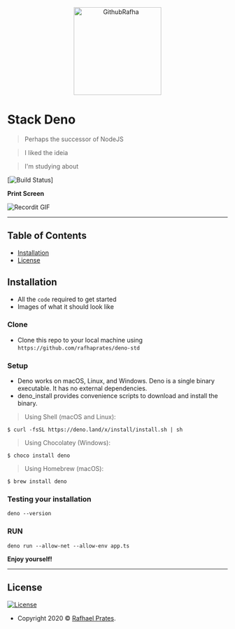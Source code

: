 <center><a href="https://github.com/rafhaprates"><img src="https://upload.wikimedia.org/wikipedia/commons/thumb/8/84/Deno.svg/1200px-Deno.svg.png" width="200" height="200" title="githubRafha" alt="GithubRafha"></a></center>

# Stack Deno

> Perhaps the successor of NodeJS

> I liked the ideia

> I'm studying about





[![Build Status](http://img.shields.io/travis/badges/badgerbadgerbadger.svg?style=flat-square)]


**Print Screen**

![Recordit GIF](https://recordit.co/QiYJPh3avq.gif)

---

## Table of Contents 

- [Installation](#installation)
- [License](#license)


## Installation

- All the `code` required to get started
- Images of what it should look like

### Clone

- Clone this repo to your local machine using `https://github.com/rafhaprates/deno-std`

### Setup

- Deno works on macOS, Linux, and Windows. Deno is a single binary executable. It has no external dependencies.
- deno_install provides convenience scripts to download and install the binary.

> Using Shell (macOS and Linux):
```shell
$ curl -fsSL https://deno.land/x/install/install.sh | sh
```
>Using Chocolatey (Windows):
```shell
$ choco install deno
```
>Using Homebrew (macOS):
```shell
$ brew install deno
```

### Testing your installation

```shell
deno --version
```

### RUN 

```shell 
deno run --allow-net --allow-env app.ts
```

**Enjoy yourself!**

---

## License

[![License](http://img.shields.io/:license-mit-blue.svg?style=flat-square)](http://badges.mit-license.org)
- Copyright 2020 © <a href="http://github.com/rafhaprates" target="_blank">Rafhael Prates</a>.